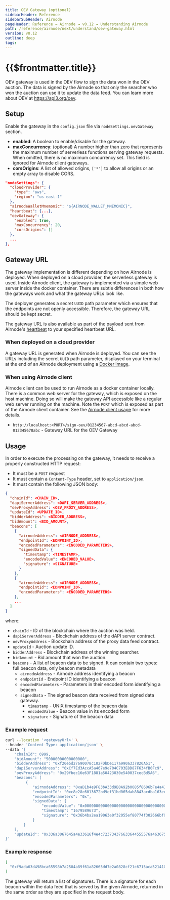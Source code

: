```yaml
---
title: OEV Gateway (optional)
sidebarHeader: Reference
sidebarSubHeader: Airnode
pageHeader: Reference → Airnode → v0.12 → Understanding Airnode
path: /reference/airnode/next/understand/oev-gateway.html
version: v0.12
outline: deep
tags:
---
```


<VersionWarning/>

<PageHeader/>

<SearchHighlight/>

<FlexStartTag/>

# {{$frontmatter.title}}

OEV gateway is used in the OEV flow to sign the data won in the OEV auction. The
data is signed by the Airnode so that only the searcher who won the auction can
use it to update the data feed. You can learn more about OEV at
https://api3.org/oev.

## Setup

Enable the gateway in the `config.json` file via `nodeSettings.oevGateway`
section.

- **enabled**: A boolean to enable/disable for the gateway.
- **maxConcurrency**: (optional) A number higher than zero that represents the
  maximum number of serverless functions serving gateway requests. When omitted,
  there is no maximum concurrency set. This field is ignored for Airnode client
  gateways.
- **corsOrigins**: A list of allowed origins, `['*']` to allow all origins or an
  empty array to disable CORS.

```json
"nodeSettings": {
  "cloudProvider": {
    "type": "aws",
    "region": "us-east-1"
  },
  "airnodeWalletMnemonic": "${AIRNODE_WALLET_MNEMONIC}",
  "heartbeat": {...},
  "oevGateway": {
    "enabled": true,
    "maxConcurrency": 20,
    "corsOrigins": []
  },
  ...
},
```

## Gateway URL

The gateway implementation is different depending on how Airnode is deployed.
When deployed on a cloud provider, the serverless gateway is used. Inside
Airnode client, the gateway is implemented via a simple web server inside the
docker container. There are subtle differences in both how the gateways work and
what the gateway URLs look like.

The deployer generates a secret `UUID` path parameter which ensures that the
endpoints are not openly accessible. Therefore, the gateway URL should be kept
secret.

The gateway URL is also available as part of the payload sent from Airnode's
[heartbeat](/reference/airnode/next/understand/heartbeat.md) to your specified
heartbeat URL.

### When deployed on a cloud provider

A gateway URL is generated when Airnode is deployed. You can see the URLs
including the secret `UUID` path parameter, displayed on your terminal at the
end of an Airnode deployment using a
[Docker image](/reference/airnode/next/docker/).

### When using Airnode client

Airnode client can be used to run Airnode as a docker container locally. There
is a common web server for the gateway, which is exposed on the host machine.
Doing so will make the gateway API accessible like a regular web server running
on the machine. Note the `PORT` which is exposed as part of the Airnode client
container. See the
[Airnode client usage](/reference/airnode/next/docker/client-image.md#usage) for
more details.

- `http://localhost:<PORT>/sign-oev/01234567-abcd-abcd-abcd-012345678abc` -
  Gateway URL for the OEV Gateway

## Usage

In order to execute the processing on the gateway, it needs to receive a
properly constructed HTTP request:

- It must be a `POST` request
- It must contain a `Content-Type` header, set to `application/json`.
- It must contain the following JSON body:

```json
{
  "chainId": <CHAIN_ID>,
  "dapiServerAddress": <DAPI_SERVER_ADDRESS>,
  "oevProxyAddress": <OEV_PROXY_ADDRESS>,
  "updateId": <UPDATE_ID>,
  "bidderAddress": <BIDDER_ADDRESS>,
  "bidAmount": <BID_AMOUNT>,
  "beacons": [
    {
      "airnodeAddress": <AIRNODE_ADDRESS>,
      "endpointId": <EDNPOINT_ID>,
      "encodedParameters": <ENCODED_PARAMETERS>,
      "signedData": {
        "timestamp": <TIMESTAMP>,
        "encodedValue": <ENCODED_VALUE>,
        "signature": <SIGNATURE>
      }
    },
    {
      "airnodeAddress": <AIRNODE_ADDRESS>,
      "endpointId": <EDNPOINT_ID>,
      "encodedParameters": <ENCODED_PARAMETERS>
    },
    ...
  ]
}
```

where:

- `chainId` - ID of the blockchain where the auction was held.
- `dapiServerAddress` - Blockchain address of the dAPI server contract.
- `oevProxyAddress` - Blockchain address of the proxy data feed contract.
- `updateId` - Auction update ID.
- `bidderAddress` - Blockchain address of the winning searcher.
- `bidAmount` - Bid amount that won the auction.
- `beacons` - A list of beacon data to be signed. It can contain two types: full
  beacon data, only beacon metadata
  - `airnodeAddress` - Airnode address identifying a beacon
  - `endpointId` - Endpoint ID identifying a beacon
  - `encodedParameters` - Parameters in their encoded form identifying a beacon
  - `signedData` - The signed beacon data received from signed data gateway.
    - `timestamp` - UNIX timestamp of the beacon data
    - `encodedValue` - Beacon value in its encoded form
    - `signature` - Signature of the beacon data

### Example request

```sh
curl --location '<gatewayUrl>' \
--header 'Content-Type: application/json' \
--data '{
    "chainId": 6999,
    "bidAmount": "50000000000000000",
    "bidderAddress": "0xf20e5d27690078c102FDbDe117a990a337820A51",
    "dapiServerAddress": "0xCf7Ed3AccA5a467e9e704C703E8D87F634fB0Fc9",
    "oevProxyAddress": "0x29fbec16e63F1881a50423030e540037cecBd5A6",
    "beacons": [
         {
            "airnodeAddress": "0xaD1b4e9F83bA33d9B0A92b0085f8606bFe4a41d0",
            "endpointId": "0xc8e28c6013672bd9ef31bd065dab8843acdba163ec69c27478cb989f4a9c038f",
            "encodedParameters": "0x",
            "signedData": {
                "encodedValue": "0x000000000000000000000000000000000000000000000000000000006d16277b",
                "timestamp": "1679589673",
                "signature": "0x36b4ba2ea19063e0f32055ef80774f302666bf9209f7f33b364fbfbd5079e8e61486f89aa9d63a392f2af2dd925b94da592fc5acb976303a095ffdcd77f1dc7d1b"
            }
        }
    ],
    "updateId": "0x336a3067645a4e33616f4e4c723734376633644555576a463675737900000000"
}'
```

### Example response

```json
[
  "0xf9ada63d498bca65598b7a2504a89f61a82665dd7e2a0828cf21c6715aca5214103998ac98e5ddc3d32ba50c79de984d286b3d602019acf6689f31845ec04abb1b"
]
```

The gateway will return a list of signatures. There is a signature for each
beacon within the data feed that is served by the given Airnode, returned in the
same order as they are specified in the request body.

<FlexEndTag/>
